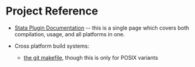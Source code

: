 Project Reference
=================

* [Stata Plugin Documentation](http://www.stata.com/plugins/) -- this is a single page which covers both compilation, usage, and all platforms in one.

* Cross platform build systems:
  * [the git makefile](http://git.kernel.org/cgit/git/git.git/tree/Makefile), though this is only for POSIX variants
